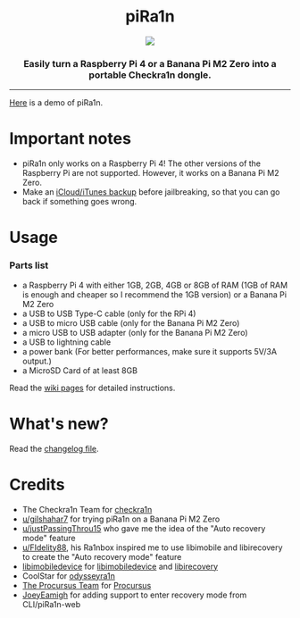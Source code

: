 <h1 align="center">piRa1n</h1>
<p align="center"><img src="https://gist.githubusercontent.com/raspberryenvoie/9266a96148dd3ae0266a3bbe39b9c4f0/raw/65aca16d3ba11776f5f28a35e6d58c122540d426/piRa1n_logo.png"></p>
<h3 align="center">Easily turn a Raspberry Pi 4 or a Banana Pi M2 Zero into a portable Checkra1n dongle.</h3>

---------

[Here](https://youtu.be/lqGb8SG-VII) is a demo of piRa1n.

# Important notes
- piRa1n only works on a Raspberry Pi 4! The other versions of the Raspberry Pi are not supported. However, it works on a Banana Pi M2 Zero.
- Make an [iCloud/iTunes backup](https://support.apple.com/en-us/HT203977) before jailbreaking, so that you can go back if something goes wrong.

# Usage
### Parts list
- a Raspberry Pi 4 with either 1GB, 2GB, 4GB or 8GB of RAM (1GB of RAM is enough and cheaper so I recommend the 1GB version) or a Banana Pi M2 Zero
- a USB to USB Type-C cable (only for the RPi 4)
- a USB to micro USB cable (only for the Banana Pi M2 Zero)
- a micro USB to USB adapter (only for the Banana Pi M2 Zero)
- a USB to lightning cable
- a power bank (For better performances, make sure it supports 5V/3A output.)
- a MicroSD Card of at least 8GB

Read the [wiki pages](https://github.com/raspberryenvoie/piRa1n/wiki) for detailed instructions.

# What's new?
Read the [changelog file](https://github.com/raspberryenvoie/piRa1n/blob/master/CHANGELOG.md).

# Credits
- The Checkra1n Team for [checkra1n](https://checkra.in)
- [u/gilshahar7](https://www.reddit.com/user/gilshahar7/) for trying piRa1n on a Banana Pi M2 Zero
- [u/justPassingThrou15](https://www.reddit.com/user/justPassingThrou15/) who gave me the idea of the "Auto recovery mode" feature
- [u/FIdelity88](https://www.reddit.com/user/FIdelity88), his Ra1nbox inspired me to use libimobile and libirecovery to create the "Auto recovery mode" feature
- [libimobiledevice](https://github.com/libimobiledevice/) for [libimobiledevice](https://github.com/libimobiledevice/libimobiledevice) and [libirecovery](https://github.com/libimobiledevice/libirecovery)
- CoolStar for [odysseyra1n](https://github.com/coolstar/Odyssey-bootstrap)
- [The Procursus Team](https://github.com/ProcursusTeam/) for [Procursus](https://github.com/ProcursusTeam/Procursus)
- [JoeyEamigh](https://github.com/JoeyEamigh) for adding support to enter recovery mode from CLI/piRa1n-web
